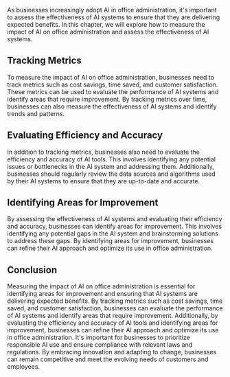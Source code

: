 

As businesses increasingly adopt AI in office administration, it's important to assess the effectiveness of AI systems to ensure that they are delivering expected benefits. In this chapter, we will explore how to measure the impact of AI on office administration and assess the effectiveness of AI systems.

Tracking Metrics
----------------

To measure the impact of AI on office administration, businesses need to track metrics such as cost savings, time saved, and customer satisfaction. These metrics can be used to evaluate the performance of AI systems and identify areas that require improvement. By tracking metrics over time, businesses can also measure the effectiveness of AI systems and identify trends and patterns.

Evaluating Efficiency and Accuracy
----------------------------------

In addition to tracking metrics, businesses also need to evaluate the efficiency and accuracy of AI tools. This involves identifying any potential issues or bottlenecks in the AI system and addressing them. Additionally, businesses should regularly review the data sources and algorithms used by their AI systems to ensure that they are up-to-date and accurate.

Identifying Areas for Improvement
---------------------------------

By assessing the effectiveness of AI systems and evaluating their efficiency and accuracy, businesses can identify areas for improvement. This involves identifying any potential gaps in the AI system and brainstorming solutions to address these gaps. By identifying areas for improvement, businesses can refine their AI approach and optimize its use in office administration.

Conclusion
----------

Measuring the impact of AI on office administration is essential for identifying areas for improvement and ensuring that AI systems are delivering expected benefits. By tracking metrics such as cost savings, time saved, and customer satisfaction, businesses can evaluate the performance of AI systems and identify areas that require improvement. Additionally, by evaluating the efficiency and accuracy of AI tools and identifying areas for improvement, businesses can refine their AI approach and optimize its use in office administration. It's important for businesses to prioritize responsible AI use and ensure compliance with relevant laws and regulations. By embracing innovation and adapting to change, businesses can remain competitive and meet the evolving needs of customers and employees.
